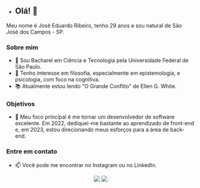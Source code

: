 - ## Olá! 👋

Meu nome é José Eduardo Ribeiro, tenho 29 anos e sou natural de São José dos Campos - SP.

### Sobre mim
- 🌱 Sou Bacharel em Ciência e Tecnologia pela Universidade Federal de São Paulo.
- 👀 Tenho interesse em filosofia, especialmente em epistemologia, e psicologia, com foco na cognitiva.
- 📚 Atualmente estou lendo "O Grande Conflito" de Ellen G. White.

### Objetivos
- 💞️ Meu foco principal é me tornar um desenvolvedor de software excelente. Em 2022, dediquei-me bastante ao aprendizado de front-end e, em 2023, estou direcionando meus esforços para a área de back-end.

### Entre em contato
- 📫 Você pode me encontrar no Instagram ou no LinkedIn.

<div align="center">
  <a href="https://www.instagram.com/eduardojer7/" target="_blank"><img src="https://img.shields.io/badge/-Instagram-%23E4405F?style=for-the-badge&logo=instagram&logoColor=white" target="_blank"></a>
  <a href="https://www.linkedin.com/in/josé-eduardo-ribeiro-498226227/" target="_blank"><img src="https://img.shields.io/badge/-LinkedIn-%230077B5?style=for-the-badge&logo=linkedin&logoColor=white" target="_blank"></a> 
</div>
<!---
ribeirojer/ribeirojer is a ✨ special ✨ repository because its 'README.md' (this file) appears on your GitHub profile.
You can click the Preview link to take a look at your changes.
---&gt;

